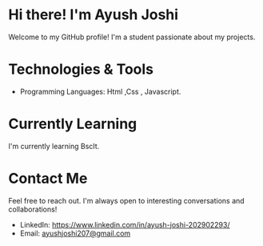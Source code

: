 # Hi there! I'm Ayush Joshi

Welcome to my GitHub profile! I'm a student passionate about my projects.

#  Technologies & Tools

- Programming Languages: Html ,Css , Javascript.

# Currently Learning

I'm currently learning BscIt.

# Contact Me

Feel free to reach out. I'm always open to interesting conversations and collaborations!

- LinkedIn: https://www.linkedin.com/in/ayush-joshi-202902293/
- Email: ayushjoshi207@gmail.com
